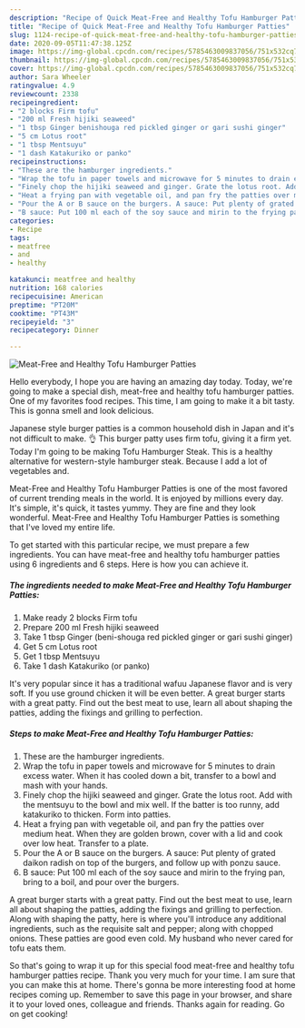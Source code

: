 ```yaml
---
description: "Recipe of Quick Meat-Free and Healthy Tofu Hamburger Patties"
title: "Recipe of Quick Meat-Free and Healthy Tofu Hamburger Patties"
slug: 1124-recipe-of-quick-meat-free-and-healthy-tofu-hamburger-patties
date: 2020-09-05T11:47:38.125Z
image: https://img-global.cpcdn.com/recipes/5785463009837056/751x532cq70/meat-free-and-healthy-tofu-hamburger-patties-recipe-main-photo.jpg
thumbnail: https://img-global.cpcdn.com/recipes/5785463009837056/751x532cq70/meat-free-and-healthy-tofu-hamburger-patties-recipe-main-photo.jpg
cover: https://img-global.cpcdn.com/recipes/5785463009837056/751x532cq70/meat-free-and-healthy-tofu-hamburger-patties-recipe-main-photo.jpg
author: Sara Wheeler
ratingvalue: 4.9
reviewcount: 2338
recipeingredient:
- "2 blocks Firm tofu"
- "200 ml Fresh hijiki seaweed"
- "1 tbsp Ginger benishouga red pickled ginger or gari sushi ginger"
- "5 cm Lotus root"
- "1 tbsp Mentsuyu"
- "1 dash Katakuriko or panko"
recipeinstructions:
- "These are the hamburger ingredients."
- "Wrap the tofu in paper towels and microwave for 5 minutes to drain excess water. When it has cooled down a bit, transfer to a bowl and mash with your hands."
- "Finely chop the hijiki seaweed and ginger. Grate the lotus root. Add with the mentsuyu to the bowl and mix well. If the batter is too runny, add katakuriko to thicken. Form into patties."
- "Heat a frying pan with vegetable oil, and pan fry the patties over medium heat. When they are golden brown, cover with a lid and cook over low heat. Transfer to a plate."
- "Pour the A or B sauce on the burgers. A sauce: Put plenty of grated daikon radish on top of the burgers, and follow up with ponzu sauce."
- "B sauce: Put 100 ml each of the soy sauce and mirin to the frying pan, bring to a boil, and pour over the burgers."
categories:
- Recipe
tags:
- meatfree
- and
- healthy

katakunci: meatfree and healthy 
nutrition: 168 calories
recipecuisine: American
preptime: "PT20M"
cooktime: "PT43M"
recipeyield: "3"
recipecategory: Dinner

---
```



![Meat-Free and Healthy Tofu Hamburger Patties](https://img-global.cpcdn.com/recipes/5785463009837056/751x532cq70/meat-free-and-healthy-tofu-hamburger-patties-recipe-main-photo.jpg)

Hello everybody, I hope you are having an amazing day today. Today, we're going to make a special dish, meat-free and healthy tofu hamburger patties. One of my favorites food recipes. This time, I am going to make it a bit tasty. This is gonna smell and look delicious.

Japanese style burger patties is a common household dish in Japan and it&#39;s not difficult to make. 👌 This burger patty uses firm tofu, giving it a firm yet. Today I&#39;m going to be making Tofu Hamburger Steak. This is a healthy alternative for western-style hamburger steak. Because I add a lot of vegetables and.

Meat-Free and Healthy Tofu Hamburger Patties is one of the most favored of current trending meals in the world. It is enjoyed by millions every day. It's simple, it's quick, it tastes yummy. They are fine and they look wonderful. Meat-Free and Healthy Tofu Hamburger Patties is something that I've loved my entire life.


To get started with this particular recipe, we must prepare a few ingredients. You can have meat-free and healthy tofu hamburger patties using 6 ingredients and 6 steps. Here is how you can achieve it.

<!--inarticleads1-->

##### The ingredients needed to make Meat-Free and Healthy Tofu Hamburger Patties:

1. Make ready 2 blocks Firm tofu
1. Prepare 200 ml Fresh hijiki seaweed
1. Take 1 tbsp Ginger (beni-shouga red pickled ginger or gari sushi ginger)
1. Get 5 cm Lotus root
1. Get 1 tbsp Mentsuyu
1. Take 1 dash Katakuriko (or panko)


It&#39;s very popular since it has a traditional wafuu Japanese flavor and is very soft. If you use ground chicken it will be even better. A great burger starts with a great patty. Find out the best meat to use, learn all about shaping the patties, adding the fixings and grilling to perfection. 

<!--inarticleads2-->

##### Steps to make Meat-Free and Healthy Tofu Hamburger Patties:

1. These are the hamburger ingredients.
1. Wrap the tofu in paper towels and microwave for 5 minutes to drain excess water. When it has cooled down a bit, transfer to a bowl and mash with your hands.
1. Finely chop the hijiki seaweed and ginger. Grate the lotus root. Add with the mentsuyu to the bowl and mix well. If the batter is too runny, add katakuriko to thicken. Form into patties.
1. Heat a frying pan with vegetable oil, and pan fry the patties over medium heat. When they are golden brown, cover with a lid and cook over low heat. Transfer to a plate.
1. Pour the A or B sauce on the burgers. A sauce: Put plenty of grated daikon radish on top of the burgers, and follow up with ponzu sauce.
1. B sauce: Put 100 ml each of the soy sauce and mirin to the frying pan, bring to a boil, and pour over the burgers.


A great burger starts with a great patty. Find out the best meat to use, learn all about shaping the patties, adding the fixings and grilling to perfection. Along with shaping the patty, here is where you&#39;ll introduce any additional ingredients, such as the requisite salt and pepper; along with chopped onions. These patties are good even cold. My husband who never cared for tofu eats them. 

So that's going to wrap it up for this special food meat-free and healthy tofu hamburger patties recipe. Thank you very much for your time. I am sure that you can make this at home. There's gonna be more interesting food at home recipes coming up. Remember to save this page in your browser, and share it to your loved ones, colleague and friends. Thanks again for reading. Go on get cooking!
